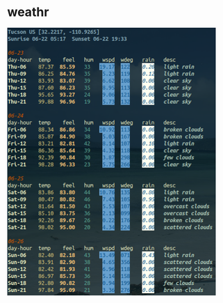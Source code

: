 weathr
======= 


<p float="left">
  <img src='images/tucson.png' width='480' height='615'/> 
</p>

